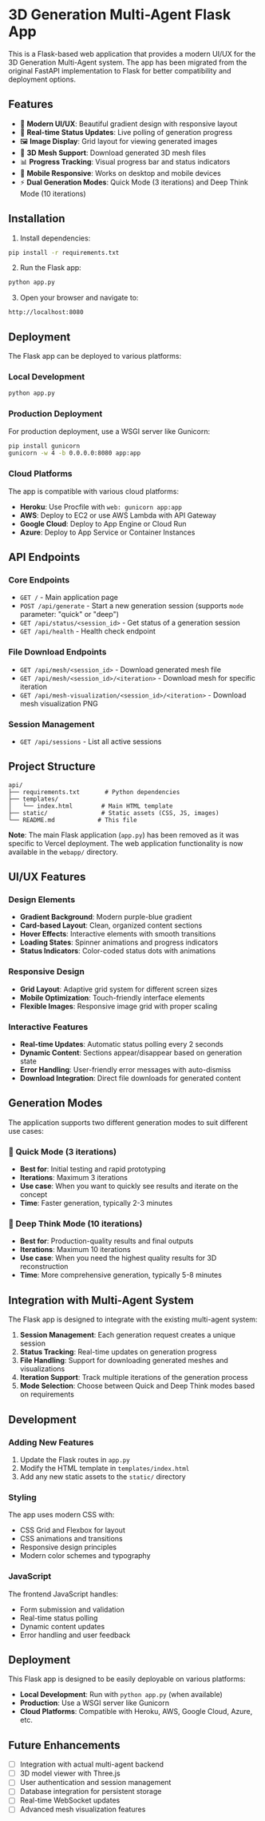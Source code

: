 # 3D Generation Multi-Agent Flask App

This is a Flask-based web application that provides a modern UI/UX for the 3D Generation Multi-Agent system. The app has been migrated from the original FastAPI implementation to Flask for better compatibility and deployment options.

## Features

- 🎨 **Modern UI/UX**: Beautiful gradient design with responsive layout
- 🚀 **Real-time Status Updates**: Live polling of generation progress
- 🖼️ **Image Display**: Grid layout for viewing generated images
- 🔲 **3D Mesh Support**: Download generated 3D mesh files
- 📊 **Progress Tracking**: Visual progress bar and status indicators
- 📱 **Mobile Responsive**: Works on desktop and mobile devices
- ⚡ **Dual Generation Modes**: Quick Mode (3 iterations) and Deep Think Mode (10 iterations)

## Installation

1. Install dependencies:
```bash
pip install -r requirements.txt
```

2. Run the Flask app:
```bash
python app.py
```

3. Open your browser and navigate to:
```
http://localhost:8080
```

## Deployment

The Flask app can be deployed to various platforms:

### Local Development
```bash
python app.py
```

### Production Deployment
For production deployment, use a WSGI server like Gunicorn:
```bash
pip install gunicorn
gunicorn -w 4 -b 0.0.0.0:8080 app:app
```

### Cloud Platforms
The app is compatible with various cloud platforms:
- **Heroku**: Use Procfile with `web: gunicorn app:app`
- **AWS**: Deploy to EC2 or use AWS Lambda with API Gateway
- **Google Cloud**: Deploy to App Engine or Cloud Run
- **Azure**: Deploy to App Service or Container Instances

## API Endpoints

### Core Endpoints
- `GET /` - Main application page
- `POST /api/generate` - Start a new generation session (supports `mode` parameter: "quick" or "deep")
- `GET /api/status/<session_id>` - Get status of a generation session
- `GET /api/health` - Health check endpoint

### File Download Endpoints
- `GET /api/mesh/<session_id>` - Download generated mesh file
- `GET /api/mesh/<session_id>/<iteration>` - Download mesh for specific iteration
- `GET /api/mesh-visualization/<session_id>/<iteration>` - Download mesh visualization PNG

### Session Management
- `GET /api/sessions` - List all active sessions

## Project Structure

```
api/
├── requirements.txt       # Python dependencies
├── templates/
│   └── index.html        # Main HTML template
├── static/               # Static assets (CSS, JS, images)
└── README.md            # This file
```

**Note**: The main Flask application (`app.py`) has been removed as it was specific to Vercel deployment. The web application functionality is now available in the `webapp/` directory.

## UI/UX Features

### Design Elements
- **Gradient Background**: Modern purple-blue gradient
- **Card-based Layout**: Clean, organized content sections
- **Hover Effects**: Interactive elements with smooth transitions
- **Loading States**: Spinner animations and progress indicators
- **Status Indicators**: Color-coded status dots with animations

### Responsive Design
- **Grid Layout**: Adaptive grid system for different screen sizes
- **Mobile Optimization**: Touch-friendly interface elements
- **Flexible Images**: Responsive image grid with proper scaling

### Interactive Features
- **Real-time Updates**: Automatic status polling every 2 seconds
- **Dynamic Content**: Sections appear/disappear based on generation state
- **Error Handling**: User-friendly error messages with auto-dismiss
- **Download Integration**: Direct file downloads for generated content

## Generation Modes

The application supports two different generation modes to suit different use cases:

### 🚀 Quick Mode (3 iterations)
- **Best for**: Initial testing and rapid prototyping
- **Iterations**: Maximum 3 iterations
- **Use case**: When you want to quickly see results and iterate on the concept
- **Time**: Faster generation, typically 2-3 minutes

### 🧠 Deep Think Mode (10 iterations)
- **Best for**: Production-quality results and final outputs
- **Iterations**: Maximum 10 iterations
- **Use case**: When you need the highest quality results for 3D reconstruction
- **Time**: More comprehensive generation, typically 5-8 minutes

## Integration with Multi-Agent System

The Flask app is designed to integrate with the existing multi-agent system:

1. **Session Management**: Each generation request creates a unique session
2. **Status Tracking**: Real-time updates on generation progress
3. **File Handling**: Support for downloading generated meshes and visualizations
4. **Iteration Support**: Track multiple iterations of the generation process
5. **Mode Selection**: Choose between Quick and Deep Think modes based on requirements

## Development

### Adding New Features
1. Update the Flask routes in `app.py`
2. Modify the HTML template in `templates/index.html`
3. Add any new static assets to the `static/` directory

### Styling
The app uses modern CSS with:
- CSS Grid and Flexbox for layout
- CSS animations and transitions
- Responsive design principles
- Modern color schemes and typography

### JavaScript
The frontend JavaScript handles:
- Form submission and validation
- Real-time status polling
- Dynamic content updates
- Error handling and user feedback

## Deployment

This Flask app is designed to be easily deployable on various platforms:

- **Local Development**: Run with `python app.py` (when available)
- **Production**: Use a WSGI server like Gunicorn
- **Cloud Platforms**: Compatible with Heroku, AWS, Google Cloud, Azure, etc.

## Future Enhancements

- [ ] Integration with actual multi-agent backend
- [ ] 3D model viewer with Three.js
- [ ] User authentication and session management
- [ ] Database integration for persistent storage
- [ ] Real-time WebSocket updates
- [ ] Advanced mesh visualization features 